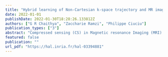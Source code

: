 ```yaml
---
title: "Hybrid learning of Non-Cartesian k-space trajectory and MR image reconstruction networks"
date: 2022-01-01
publishDate: 2022-01-30T18:28:26.133812Z
authors: ["G R Chaithya", "Zaccharie Ramzi", "Philippe Ciuciu"]
publication_types: ["3"]
abstract: "Compressed sensing (CS) in Magnetic resonance Imaging (MRI) essentially involves the optimization of 1) the sampling pattern in k-space under MR hardware constraints and 2) image reconstruction from the undersampled k-space data. Recently, deep learning methods have allowed the community to address both problems simultaneously, especially in the non-Cartesian acquisition setting. This paper aims to contribute to this field by tackling some major concerns in existing approaches. Regarding the learning of the sampling pattern, we perform ablation studies using parameter-free reconstructions like the density compensated (DCp) adjoint operator of the nonuniform fast Fourier transform (NUFFT) to ensure that the learned k-space trajectories actually sample the center of k-space densely. Additionally we optimize these trajectories by embedding a projected gradient descent algorithm over the hardware MR constraints. Later, we introduce a novel hybrid learning approach that operates across multiple resolutions to jointly optimize the reconstruction network and the k-space trajectory and present improved image reconstruction quality at 20-fold acceleration factor on T1 and T2-weighted images on the fastMRI dataset with SSIM scores of nearly 0.92-0.95 in our retrospective studies."
featured: false
publication: ""
url_pdf: "https://hal.inria.fr/hal-03394881"
---
```


